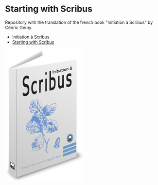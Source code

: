 # Starting with Scribus

Repository with the translation of the french book "Initiation à Scribus" by Cédric Gémy.

- [Initiation à Scribus](content/toc-fr.md)
- [Starting with Scribus](content/toc-en.md)

![Initiation à Scribus](content/cover/cover.jpg)

